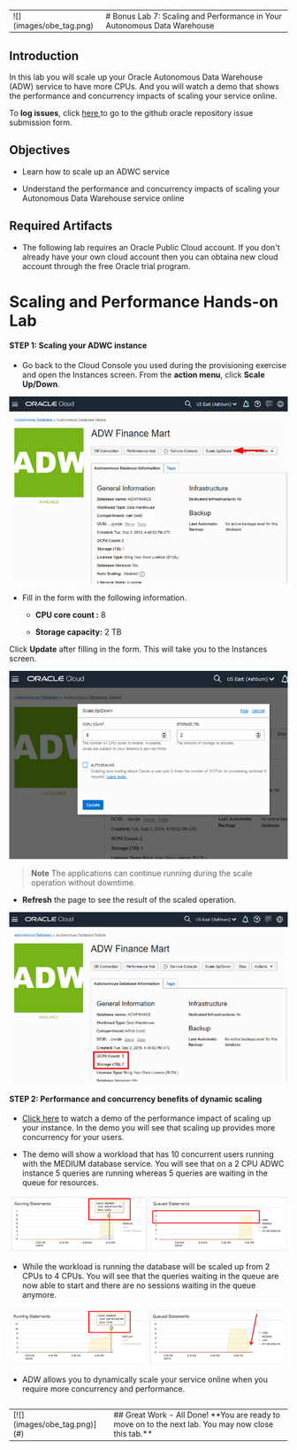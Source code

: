 <table class="tbl-heading"><tr><td class="td-logo">![](images/obe_tag.png)

<!--September 21, 2018-->
</td>
<td class="td-banner">
# Bonus Lab 7: Scaling and Performance in Your Autonomous Data Warehouse
</td></tr><table>


## Introduction

In this lab you will scale up your Oracle Autonomous Data Warehouse (ADW) service to have more CPUs. And you will watch a demo that shows the performance and concurrency impacts of scaling your service online.

To **log issues**, click <a href="https://github.com/millerhoo/journey4-adwc/issues/new" target="_blank"> here </a> to go to the github oracle repository issue submission form.

## Objectives

-   Learn how to scale up an ADWC service

-   Understand the performance and concurrency impacts of scaling your Autonomous Data Warehouse service online

## Required Artifacts

-   The following lab requires an Oracle Public Cloud account. If you don't already have your own cloud account then you can obtaina new cloud account through the free Oracle trial program.

# Scaling and Performance Hands-on Lab



#### **STEP 1: Scaling your ADWC instance**

-   Go back to the Cloud Console you used during the provisioning exercise and open the Instances screen. From the **action menu**, click **Scale Up/Down**.

![](./images/600/Picture300-2.jpg)

-   Fill in the form with the following information.

    -   **CPU core count :** 8

    -   **Storage capacity:** 2 TB

Click **Update** after filling in the form. This will take you to the Instances screen.

![](./images/600/Picture300-3.jpg)

>  **Note** The applications can continue running during the scale operation without downtime.

-   **Refresh** the page to see the result of the scaled operation.

![](./images/600/Picture300-6.jpg)

#### **STEP 2: Performance and concurrency benefits of dynamic scaling**

-   <a href="https://raw.githubusercontent.com/millerhoo/journey4-adwc/master/workshops/journey4-adwc/images/ADWC%20HOL%20-%20Scaling.mp4" target="_blank">Click here</a> to watch a demo of the performance impact of scaling up your instance. In the demo you will see that scaling up provides more concurrency for your users.

-   The demo will show a workload that has 10 concurrent users running with the MEDIUM database service. You will see that on a 2 CPU ADWC instance 5 queries are running whereas 5 queries are waiting in the queue for resources.

![](./images/600/Picture300-7.png)

-   While the workload is running the database will be scaled up from 2 CPUs to 4 CPUs. You will see that the queries waiting in the queue are now able to start and there are no sessions waiting in the queue anymore.

![](./images/600/Picture300-8.png)

-   ADW allows you to dynamically scale your service online when you require more concurrency and performance.

<table>
<tr><td class="td-logo">[![](images/obe_tag.png)](#)</td>
<td class="td-banner">
## Great Work - All Done!
**You are ready to move on to the next lab. You may now close this tab.**
</td>
</tr>
<table>
